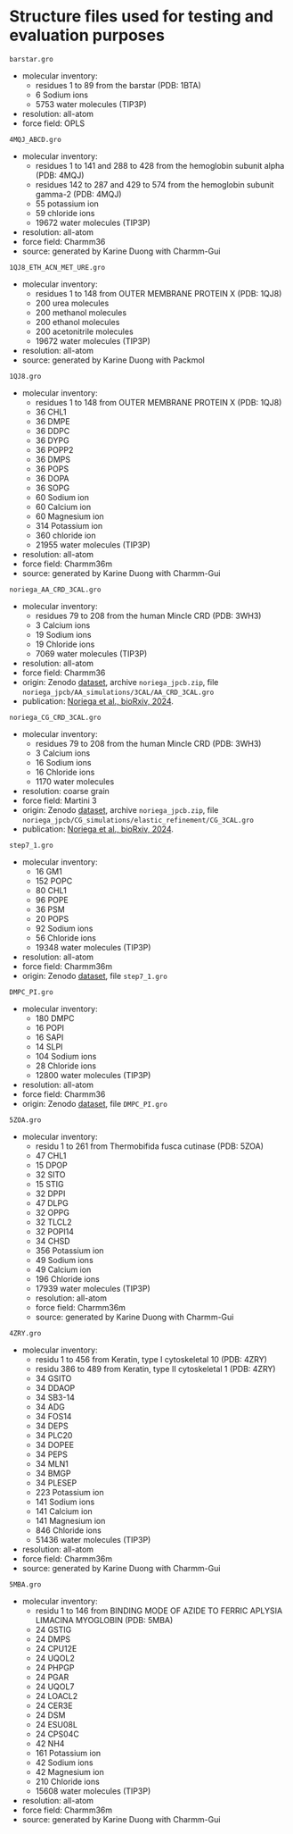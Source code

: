 # Structure files used for testing and evaluation purposes

`barstar.gro`
- molecular inventory:
    - residues 1 to 89 from the barstar (PDB: 1BTA)
    - 6 Sodium ions
    - 5753 water molecules (TIP3P)
- resolution: all-atom
- force field: OPLS


`4MQJ_ABCD.gro`
- molecular inventory:
    - residues 1 to 141 and 288 to 428 from the hemoglobin subunit alpha (PDB: 4MQJ)
    - residues 142 to 287 and 429 to 574 from the hemoglobin subunit gamma-2 (PDB: 4MQJ)
    - 55 potassium ion
    - 59 chloride ions
    - 19672 water molecules (TIP3P)
- resolution: all-atom
- force field: Charmm36
- source: generated by Karine Duong with Charmm-Gui


`1QJ8_ETH_ACN_MET_URE.gro`
- molecular inventory:
    - residues 1 to 148 from OUTER MEMBRANE PROTEIN X (PDB: 1QJ8)
    - 200 urea molecules
    - 200 methanol molecules
    - 200 ethanol molecules 
    - 200 acetonitrile molecules 
    - 19672 water molecules (TIP3P)
- resolution: all-atom
- source: generated by Karine Duong with Packmol 


`1QJ8.gro`
- molecular inventory:
    - residues 1 to 148 from OUTER MEMBRANE PROTEIN X (PDB: 1QJ8)
    - 36 CHL1
    - 36 DMPE
    - 36 DDPC
    - 36 DYPG
    - 36 POPP2
    - 36 DMPS
    - 36 POPS
    - 36 DOPA
    - 36 SOPG
    - 60 Sodium ion
    - 60 Calcium ion
    - 60 Magnesium ion
    - 314 Potassium ion
    - 360 chloride ion
    - 21955 water molecules (TIP3P)
- resolution: all-atom
- force field: Charmm36m
- source: generated by Karine Duong with Charmm-Gui


`noriega_AA_CRD_3CAL.gro`
- molecular inventory:
    - residues 79 to 208 from the human Mincle CRD (PDB: 3WH3)
    - 3 Calcium ions
    - 19 Sodium ions
    - 19 Chloride ions
    - 7069 water molecules (TIP3P)
- resolution: all-atom
- force field: Charmm36 
- origin: Zenodo [dataset](https://zenodo.org/records/11204133), archive `noriega_jpcb.zip`, file `noriega_jpcb/AA_simulations/3CAL/AA_CRD_3CAL.gro` 
- publication: [Noriega et al., bioRxiv, 2024](https://www.biorxiv.org/content/10.1101/2024.05.17.594645v1).


`noriega_CG_CRD_3CAL.gro`
- molecular inventory:
    - residues 79 to 208 from the human Mincle CRD (PDB: 3WH3)
    - 3 Calcium ions
    - 16 Sodium ions
    - 16 Chloride ions
    - 1170 water molecules
- resolution: coarse grain
- force field: Martini 3
- origin: Zenodo [dataset](https://zenodo.org/records/11204133), archive `noriega_jpcb.zip`, file `noriega_jpcb/CG_simulations/elastic_refinement/CG_3CAL.gro` 
- publication: [Noriega et al., bioRxiv, 2024](https://www.biorxiv.org/content/10.1101/2024.05.17.594645v1).


`step7_1.gro`
- molecular inventory:
    - 16 GM1
    - 152 POPC
    - 80 CHL1
    - 96 POPE 
    - 36 PSM
    - 20 POPS 
    - 92 Sodium ions
    - 56 Chloride ions
    - 19348 water molecules (TIP3P)
- resolution: all-atom
- force field: Charmm36m
- origin: Zenodo [dataset](https://zenodo.org/records/8331752), file `step7_1.gro` 


`DMPC_PI.gro`
- molecular inventory:
    - 180 DMPC
    - 16 POPI
    - 16 SAPI
    - 14 SLPI
    - 104 Sodium ions
    - 28 Chloride ions
    - 12800 water molecules (TIP3P)
- resolution: all-atom
- force field: Charmm36
- origin: Zenodo [dataset](https://zenodo.org/records/4651415), file `DMPC_PI.gro` 


`5ZOA.gro`
- molecular inventory:
    - residu 1 to 261 from Thermobifida fusca cutinase (PDB: 5ZOA)
    - 47 CHL1
    - 15 DPOP
    - 32 SITO
    - 15 STIG
    - 32 DPPI
    - 47 DLPG
    - 32 OPPG
    - 32 TLCL2
    - 32 POPI14
    - 34 CHSD
    - 356 Potassium ion
    - 49 Sodium ions
    - 49 Calcium ion
    - 196 Chloride ions
    - 17939 water molecules (TIP3P)
    - resolution: all-atom 
    - force field: Charmm36m
    - source: generated by Karine Duong with Charmm-Gui


`4ZRY.gro`
- molecular inventory:
    - residu 1 to 456 from Keratin, type I cytoskeletal 10 (PDB: 4ZRY)
    - residu 386 to 489 from Keratin, type II cytoskeletal 1 (PDB: 4ZRY)
    - 34 GSITO
    - 34 DDAOP
    - 34 SB3-14
    - 34 ADG
    - 34 FOS14
    - 34 DEPS
    - 34 PLC20
    - 34 DOPEE
    - 34 PEPS
    - 34 MLN1
    - 34 BMGP
    - 34 PLESEP
    - 223 Potassium ion
    - 141 Sodium ions
    - 141 Calcium ion
    - 141 Magnesium ion
    - 846 Chloride ions
    - 51436 water molecules (TIP3P)
- resolution: all-atom
- force field: Charmm36m
- source: generated by Karine Duong with Charmm-Gui


`5MBA.gro`
- molecular inventory:
    - residu 1 to 146 from BINDING MODE OF AZIDE TO FERRIC APLYSIA LIMACINA MYOGLOBIN (PDB: 5MBA) 
    - 24 GSTIG
    - 24 DMPS
    - 24 CPU12E
    - 24 UQOL2
    - 24 PHPGP
    - 24 PGAR
    - 24 UQOL7
    - 24 LOACL2
    - 24 CER3E
    - 24 DSM
    - 24 ESU08L
    - 24 CPS04C
    - 42 NH4
    - 161 Potassium ion
    - 42 Sodium ions
    - 42 Magnesium ion
    - 210 Chloride ions
    - 15608 water molecules (TIP3P)
- resolution: all-atom
- force field: Charmm36m
- source: generated by Karine Duong with Charmm-Gui
